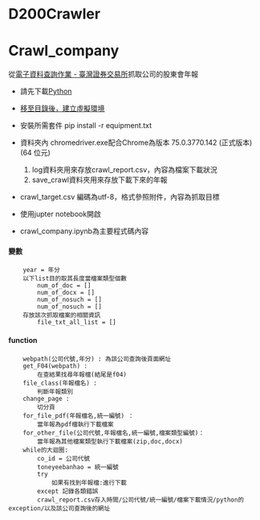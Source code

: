 # D200Crawler
# Crawl_company

從[電子資料查詢作業 - 臺灣證券交易所](http://https://doc.twse.com.tw/server-java/t57sb01 "電子資料查詢作業 - 臺灣證券交易所")抓取公司的股東會年報

- 請先下載[Python](http://https://www.python.org/downloads/ "Python")

- [移至目錄後，建立虛擬環境](http://https://www.itread01.com/content/1541158272.html "移至目錄後，建立虛擬環境")

- 安裝所需套件
pip install -r equipment.txt

- 資料夾內 chromedriver.exe配合Chrome為版本 75.0.3770.142 (正式版本) (64 位元)
	1. log資料夾用來存放crawl_report.csv，內容為檔案下載狀況
	1. save_crawl資料夾用來存放下載下來的年報
- crawl_target.csv 編碼為utf-8，格式參照附件，內容為抓取目標
- 使用jupter notebook開啟
- crawl_company.ipynb為主要程式碼內容
#### 變數
		year = 年分
		以下list目的取其長度當檔案類型個數
			num_of_doc = [] 
			num_of_docx = []
			num_of_nosuch = []
			num_of_nosuch = []
		存放該次抓取檔案的相關資訊
			file_txt_all_list = [] 
#### function
		webpath(公司代號,年分) : 為該公司查詢後頁面網址
		get_F04(webpath) : 
			在查結果找尋年報檔(結尾是f04)
		file_class(年報檔名) : 
			判斷年報類別
		change_page :
			切分頁
		for_file_pdf(年報檔名,統一編號) ：
			當年報為pdf檔執行下載檔案
		for_other_file(公司代號,年報檔名,統一編號,檔案類型編號)：
			當年報為其他檔案類型執行下載檔案(zip,doc,docx)
		while的大迴圈:
			co_id = 公司代號
			toneyeebanhao = 統一編號
			try 
				如果有找到年報檔:進行下載
			except 記錄各類錯誤
			crawl_report.csv存入時間/公司代號/統一編號/檔案下載情況/python的exception/以及該公司查詢後的網址





